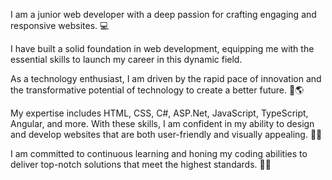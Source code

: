 I am a junior web developer with a deep passion for crafting engaging and responsive websites. 💻

I have built a solid foundation in web development, equipping me with the essential skills to launch my career in this dynamic field.

As a technology enthusiast, I am driven by the rapid pace of innovation and the transformative potential of technology to create a better future. 🔭🌎

My expertise includes HTML, CSS, C#, ASP.Net, JavaScript, TypeScript, Angular, and more. With these skills, I am confident in my ability to design and develop websites that are both user-friendly and visually appealing. 🌱🔧

I am committed to continuous learning and honing my coding abilities to deliver top-notch solutions that meet the highest standards. 🗿🚀

<!--
**Ganto1134/Ganto1134** is a ✨ _special_ ✨ repository because its `README.md` (this file) appears on your GitHub profile.

Here are some ideas to get you started:

- 🔭 I’m currently working on ...
- 🌱 I’m currently learning ...
- 👯 I’m looking to collaborate on ...
- 🤔 I’m looking for help with ...
- 💬 Ask me about ...
- 📫 How to reach me: ...
- 😄 Pronouns: ...
- ⚡ Fun fact: ...
-->
